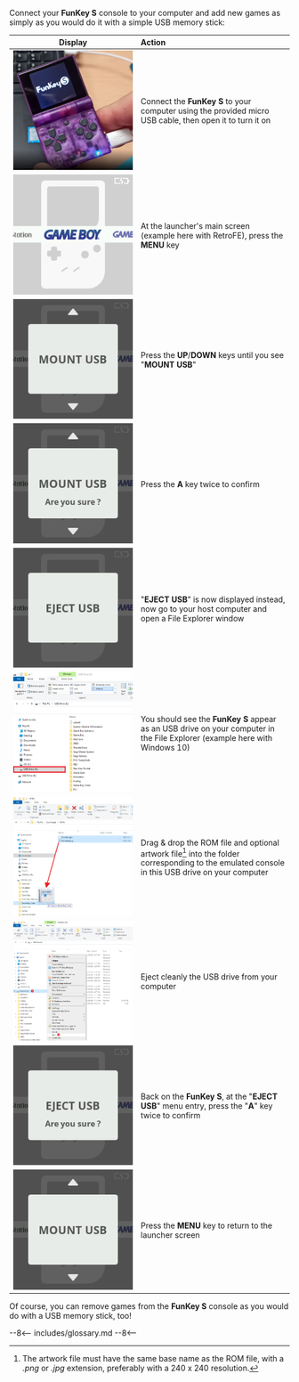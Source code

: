 Connect your **FunKey S** console to your computer and add new games
as simply as you would do it with a simple USB memory stick:

| **Display**                                                          | **Action**                                                                                                                                       |
|:--------------------------------------------------------------------:|:-------------------------------------------------------------------------------------------------------------------------------------------------|
| ![Connection PC](/assets/images/Connection_PC.png)                   | Connect the **FunKey S** to your computer using the provided micro USB cable, then open it to turn it on                                         |
| ![RetroFE](/assets/images/RetroFE.png)                               | At the launcher's main screen (example here with RetroFE), press the **MENU** key                                                                |
| ![Mount USB](/assets/images/Mount_USB.png)                           | Press the **UP**/**DOWN** keys until you see "**MOUNT USB**"                                                                                     |
| ![Mount USB Are you sure](/assets/images/Mount_USB_are_you_sure.png) | Press the **A** key twice to confirm                                                                                                             |
| ![Eject USB](/assets/images/Eject_USB.png)                           | "**EJECT USB**" is now displayed instead, now go to your host computer and open a File Explorer window                                           |
| ![USB Drive](/assets/images/USB_Drive.png)                           | You should see the **FunKey S** appear as an USB drive on your computer in the File Explorer (example here with Windows 10)                      |
| ![Copy ROM](/assets/images/Copy_ROM.png)                             | Drag & drop the ROM file and optional artwork file[^1]  into the folder corresponding to the emulated console in this USB drive on your computer |
| ![Eject Drive](/assets/images/Eject_Drive.png)                       | Eject cleanly the USB drive from your computer                                                                                                   |
| ![Eject USB Are you sure](/assets/images/Eject_USB_are_you_sure.png) | Back on the **FunKey S**, at the "**EJECT USB**" menu entry, press the "**A**" key twice to confirm                                              |
| ![Unmout USB](/assets/images/Mount_USB.png)                          | Press the **MENU** key to return to the launcher screen                                                                                          |

Of course, you can remove games from the **FunKey S** console as you
would do with a USB memory stick, too!

[^1]: The artwork file must have the same base name as the ROM file,
with a _.png_ or _.jpg_ extension, preferably with a 240 x 240
resolution.

--8<--
includes/glossary.md
--8<--
